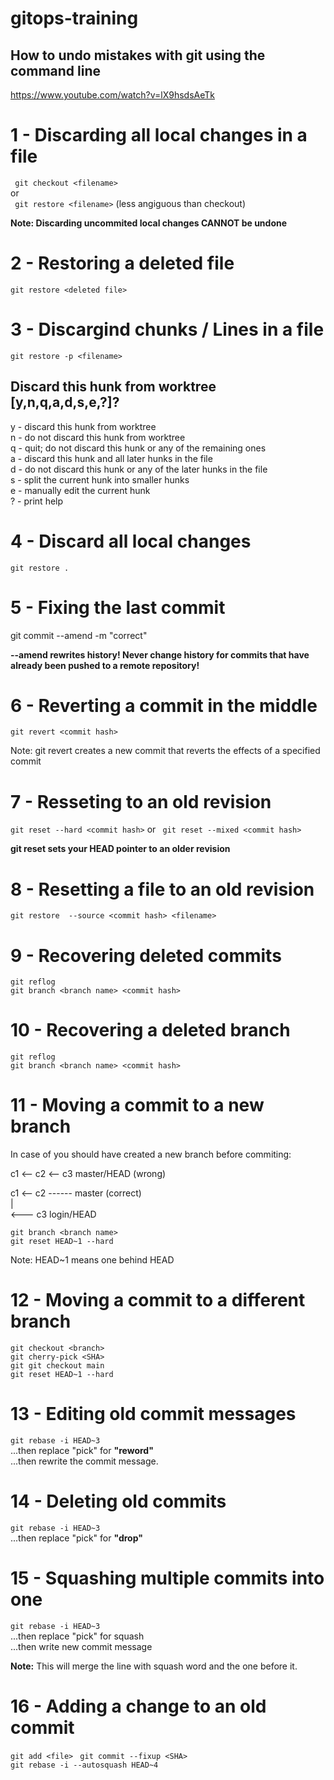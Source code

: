 # gitops-training

## How to undo mistakes with git using the command line
https://www.youtube.com/watch?v=lX9hsdsAeTk

# 1 - Discarding all local changes in a file

``` git checkout <filename>```    
or   
``` git restore <filename>``` (less angiguous than checkout)   

**Note: Discarding uncommited local changes CANNOT be undone**

# 2 - Restoring a deleted file

``` git restore <deleted file> ```

# 3 - Discargind chunks / Lines in a file

``` git restore -p <filename> ```

## Discard this hunk from worktree [y,n,q,a,d,s,e,?]?
y - discard this hunk from worktree  
n - do not discard this hunk from worktree  
q - quit; do not discard this hunk or any of the remaining ones  
a - discard this hunk and all later hunks in the file  
d - do not discard this hunk or any of the later hunks in the file  
s - split the current hunk into smaller hunks  
e - manually edit the current hunk  
? - print help  

# 4 - Discard all local changes

``` git restore . ```

# 5 - Fixing the last commit

git commit --amend -m "correct"  

**--amend rewrites history! Never change history for commits that have already been pushed to a remote repository!**  

# 6 - Reverting a commit in the middle  

``` git revert <commit hash> ```  

Note: git revert creates a new commit that reverts the effects of a specified commit  

# 7 - Resseting to an old revision

```git reset --hard <commit hash>``` or ``` git reset --mixed <commit hash>```  

**git reset sets your HEAD pointer to an older revision**  

# 8 - Resetting a file to an old revision

```git restore  --source <commit hash> <filename> ```  


# 9 - Recovering deleted commits

```git reflog```  
```git branch <branch name> <commit hash>```  

# 10 - Recovering a deleted branch

```git reflog```  
```git branch <branch name> <commit hash>```  

# 11 - Moving a commit to a new branch

In case of you should have created a new branch before commiting:  

c1 <-- c2 <-- c3 master/HEAD       (wrong)    


c1 <-- c2 ------ master            (correct)   
        |   
        <--- c3 login/HEAD  

```git branch <branch name>```  
```git reset HEAD~1 --hard```  

Note: HEAD~1 means one behind HEAD

# 12 - Moving a commit to a different branch

```git checkout <branch>```  
```git cherry-pick <SHA>```  
```git git checkout main```  
```git reset HEAD~1 --hard```  

# 13 - Editing old commit messages

```git rebase -i HEAD~3```  
...then replace "pick" for **"reword"**     
...then rewrite the commit message.  

# 14 - Deleting old commits

```git rebase -i HEAD~3```  
...then replace "pick" for **"drop"**     

# 15 - Squashing multiple commits into one

```git rebase -i HEAD~3```  
...then replace "pick" for squash  
...then write new commit message  

**Note:** This will merge the line with squash word and the one before it.  

# 16 - Adding a change to an old commit

```git add <file> ```
```git commit --fixup <SHA>```  
```git rebase -i --autosquash HEAD~4```

